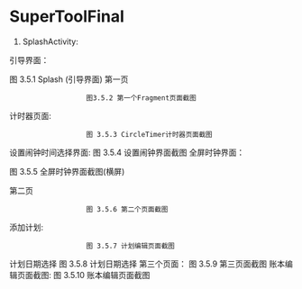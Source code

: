 # SuperToolFinal
1.	SplashActivity:

引导界面：
 
图 3.5.1 Splash (引导界面)
第一页

                       图3.5.2 第一个Fragment页面截图

计时器页面:

 
                       图 3.5.3 CircleTimer计时器页面截图 

设置闹钟时间选择界面:
	                     图 3.5.4 设置闹钟界面截图
全屏时钟界面：

图 3.5.5 全屏时钟界面截图(横屏)

第二页

                       图 3.5.6 第二个页面截图

添加计划:

                       图 3.5.7 计划编辑页面截图
计划日期选择
                       图 3.5.8 计划日期选择
第三个页面：
                       图 3.5.9 第三页面截图
账本编辑页面截图:
                       图 3.5.10 账本编辑页面截图
